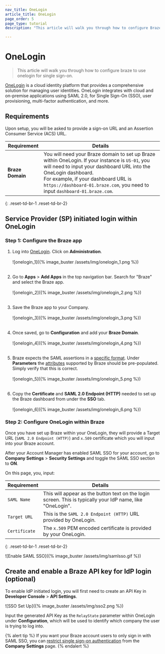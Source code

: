 ```yaml
---
nav_title: OneLogin
article_title: OneLogin
page_order: 5
page_type: tutorial
description: "This article will walk you through how to configure Braze to use OneLogin for single sign-on."

---
```


# OneLogin

> This article will walk you through how to configure braze to use onelogin for single sign-on.

[OneLogin](https://www.onelogin.com/) is a cloud identity platform that provides a comprehensive solution for managing user identities. OneLogin integrates with cloud and on-premise applications using SAML 2.0, for Single Sign-On (SSO), user provisioning, multi-factor authentication, and more.

## Requirements

Upon setup, you will be asked to provide a sign-on URL and an Assertion Consumer Service (ACS) URL.  

| Requirement | Details |
|---|---|
| **Braze Domain** | You will need your Braze domain to set up Braze within OneLogin. If your instance is `US-01`, you will need to input your dashboard URL into the OneLogin dashboard. <br> For example, if your dashboard URL is `https://dashboard-01.braze.com`, you need to input `dashboard-01.braze.com`.  |
{: .reset-td-br-1 .reset-td-br-2}

## Service Provider (SP) initiated login within OneLogin

### Step 1: Configure the Braze app

1. Log into [OneLogin](https://app.onelogin.com/login). Click on **Administration**.<br><br>
    ![onelogin_1]({% image_buster /assets/img/onelogin_1.png %})<br><br>

2. Go to **Apps** > **Add Apps** in the top navigation bar. Search for "Braze" and select the Braze app.<br><br>
    ![onelogin_2]({% image_buster /assets/img/onelogin_2.png %})<br><br>

3. Save the Braze app to your Company.<br><br>
    ![onelogin_3]({% image_buster /assets/img/onelogin_3.png %})<br><br>

4. Once saved, go to **Configuration** and add your **Braze Domain**.<br><br>
    ![onelogin_4]({% image_buster /assets/img/onelogin_4.png %})<br><br>

5. Braze expects the SAML assertions in a [specific format][1]. Under **Parameters** the [attributes][1] supported by Braze should be pre-populated. Simply verify that this is correct.<br><br>
    ![onelogin_5]({% image_buster /assets/img/onelogin_5.png %})<br><br>

6. Copy the **Certificate** and **SAML 2.0 Endpoint (HTTP)** needed to set up the Braze dashboard from under the **SSO** tab.<br><br>
    ![onelogin_6]({% image_buster /assets/img/onelogin_6.png %})

### Step 2: Configure OneLogin within Braze

Once you have set up Braze within your OneLogin, they will provide a Target URL (`SAML 2.0 Endpoint (HTTP)`) and `x.509` certificate which you will input into your Braze account.

After your Account Manager has enabled SAML SSO for your account, go to **Company Settings** > **Security Settings** and toggle the SAML SSO section to **ON**.

On this page, you, input:

| Requirement | Details |
|---|---|
| `SAML Name` | This will appear as the button text on the login screen. This is typically your IdP name, like "OneLogin". |
| `Target URL` | This is the `SAML 2.0 Endpoint (HTTP)` URL provided by OneLogin.|
| `Certificate` | The `x.509` PEM encoded certificate is provided by your OneLogin. |
{: .reset-td-br-1 .reset-td-br-2}

![Enable SAML SSO]({% image_buster /assets/img/samlsso.gif %})

## Create and enable a Braze API key for IdP login (optional)

To enable IdP initiated login, you will first need to create an API Key in **Developer Console** > **API Settings**.

![SSO Set Up]({% image_buster /assets/img/sso2.png %})

Input the generated API Key as the `RelayState` parameter within OneLogin under **Configuration**, which will be used to identify which company the user is trying to log into.

{% alert tip %}
If you want your Braze account users to only sign in with SAML SSO, you can [restrict single sign-on authentication]({{site.baseurl}}/user_guide/administrative/access_braze/single_sign_on/restriction/) from the **Company Settings** page.
{% endalert %}

[1]: {{site.baseurl}}/user_guide/administrative/access_braze/single_sign_on/set_up/#configure-your-identity-provider
